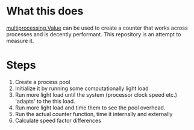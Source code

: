 # What this does
[multiprocessing.Value](https://docs.python.org/3/library/multiprocessing.html#multiprocessing.Value) can be used to create a counter that works across processes and is decently performant. This repository is an attempt to measure it.

# Steps
1. Create a process pool
2. Initialize it by running some computationally light load
3. Run more light load until the system (processor clock speed etc.) 'adapts' to the this load.
4. Run more light load and time them to see the pool overhead.
5. Run the actual counter function, time it internally and externally
6. Calculate speed factor differences
